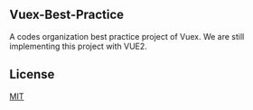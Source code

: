 ## Vuex-Best-Practice
A codes organization best practice project of Vuex. We are still implementing this project with VUE2.

## License
[MIT](https://github.com/tjcchen/vuex-best-practice/blob/main/LICENSE)
